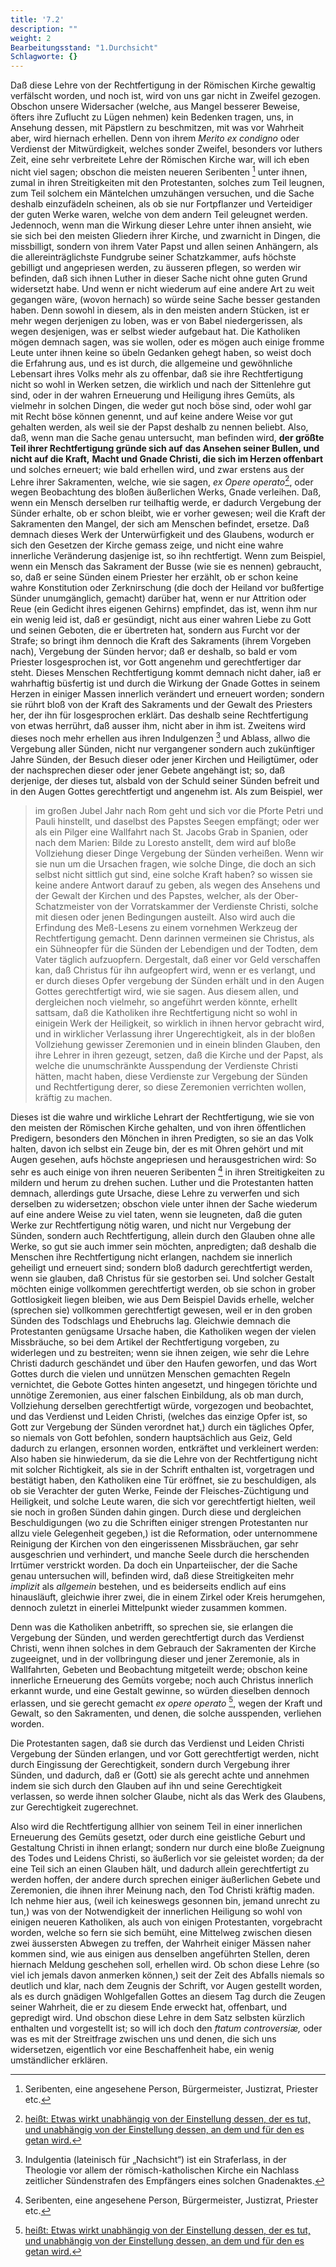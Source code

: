 ```yaml
---
title: '7.2'
description: ""
weight: 2
Bearbeitungsstand: "1.Durchsicht"
Schlagworte: {}
---
```


<!-- Seite 278 -->


Daß diese Lehre von der Rechtfertigung
in der Römischen Kirche gewaltig verfälscht worden,
und noch ist, wird von uns gar nicht in Zweifel gezogen.
Obschon unsere Widersacher (welche, aus Mangel besserer
Beweise, öfters ihre Zuflucht zu Lügen nehmen)
kein Bedenken tragen, uns, in Ansehung dessen,
mit Päpstlern zu beschmitzen, mit was vor Wahrheit
aber, wird hiernach erhellen. Denn von ihrem *Merito*
*ex condigno* oder Verdienst der Mitwürdigkeit,
welches sonder Zweifel, besonders vor luthers Zeit,
eine sehr verbreitete Lehre der Römischen Kirche war, will
ich eben nicht viel sagen; obschon die meisten neueren
Seribenten [^b_07_02_01] unter ihnen, zumal in ihren Streitigkeiten
mit den Protestanten, solches zum Teil leugnen, zum
Teil solchem ein Mäntelchen umzuhängen versuchen, und
die Sache deshalb einzufädeln scheinen, als ob sie nur Fortpflanzer
und Verteidiger der guten Werke waren,
welche von dem andern Teil geleugnet werden. Jedennoch,
wenn man die Wirkung dieser Lehre unter<!-- Seite 279 -->
ihnen ansieht, wie sie sich bei den meisten Gliedern ihrer
Kirche, und zwarnicht in Dingen, die missbilligt,
sondern von ihrem Vater Papst und allen seinen Anhängern,
als die allereinträglichste Fundgrube seiner
Schatzkammer, aufs höchste gebilligt und angepriesen
werden, zu äusseren pflegen, so werden wir befinden,
daß sich ihnen Luther in dieser Sache nicht ohne guten
Grund widersetzt habe. Und wenn er nicht wiederum
auf eine andere Art zu weit gegangen wäre, (wovon
hernach) so würde seine Sache besser gestanden haben.
Denn sowohl in diesem, als in den meisten andern
Stücken, ist er mehr wegen derjenigen zu loben,
was er von Babel niedergerissen, als wegen desjenigen,
was er selbst wieder aufgebaut hat. Die Katholiken
mögen demnach sagen, was sie wollen, oder es mögen
auch einige fromme Leute unter ihnen keine so übeln Gedanken
gehegt haben, so weist doch die Erfahrung aus,
und es ist durch, die allgemeine und gewöhnliche Lebensart
ihres Volks mehr als zu offenbar, daß sie ihre
Rechtfertigung nicht so wohl in Werken setzen, die
wirklich und nach der Sittenlehre gut sind, oder in der
wahren Erneuerung und Heiligung ihres Gemüts, als
vielmehr in solchen Dingen, die weder gut noch böse sind,
oder wohl gar mit Recht böse können genennt, und auf
keine andere Weise vor gut gehalten werden, als weil sie
der Papst deshalb zu nennen beliebt. Also, daß, wenn
man die Sache genau untersucht, man befinden wird,
**der größte Teil ihrer Rechtfertigung gründe sich auf**
**das Ansehen seiner Bullen, und nicht auf die Kraft,**
**Macht und Gnade Christi, die sich im Herzen offenbart**
und solches erneuert; wie bald erhellen wird, und
zwar erstens aus der Lehre ihrer Sakramenten, welche,
wie sie sagen, *ex Opere operato*[^b_07_02_02], oder wegen Beobachtung
des bloßen äußerlichen Werks, Gnade
verleihen. Daß, wenn ein Mensch derselben rur
teilhaftig werde, er dadurch Vergebung der Sünder<!-- Seite 280 -->
erhalte, ob er schon bleibt, wie er vorher gewesen;
weil die Kraft der Sakramenten den Mangel, der sich
am Menschen befindet, ersetze. Daß demnach dieses
Werk der Unterwürfigkeit und des Glaubens, wodurch
er sich den Gesetzen der Kirche gemass zeige, und nicht
eine wahre innerliche Veränderung dasjenige ist, so ihn
rechtfertigt. Wenn zum Beispiel, wenn ein Mensch das
Sakrament der Busse (wie sie es nennen) gebraucht,
so, daß er seine Sünden einem Priester her erzählt, ob
er schon keine wahre Konstitution oder Zerknirschung
(die doch der Heiland vor bußfertige Sünder unumgänglich,
gemacht) darüber hat, wenn er nur Attrition
oder Reue (ein Gedicht ihres eigenen Gehirns) empfindet,
das ist, wenn ihm nur ein wenig leid ist, daß er gesündigt,
nicht aus einer wahren Liebe zu Gott und seinen
Geboten, die er übertreten hat, sondern aus
Furcht vor der Strafe; so bringt ihm dennoch die
Kraft des Sakraments (ihrem Vorgeben nach), Vergebung
der Sünden hervor; daß er deshalb, so bald er
vom Priester losgesprochen ist, vor Gott angenehm
und gerechtfertiger dar steht. Dieses Menschen Rechtfertigung
kommt demnach nicht daher, iaß er wahrhaftig
büsfertig ist und durch die Wirkung der Gnade
Gottes in seinem Herzen in einiger Massen innerlich
verändert und erneuert worden; sondern sie rührt
bloß von der Kraft des Sakraments und der Gewalt
des Priesters her, der ihn für losgesprochen erklärt.
Das deshalb seine Rechtfertigung von etwas herrührt,
daß ausser ihm, nicht aber in ihm ist. Zweitens wird
dieses noch mehr erhellen aus ihren Indulgenzen [^b_07_02_03] und Ablass,
allwo die Vergebung aller Sünden, nicht nur vergangener
sondern auch zukünftiger Jahre Sünden,
der Besuch dieser oder jener Kirchen und Heiligtümer,
oder der nachsprechen dieser oder jener Gebete
angehängt ist; so, daß derjenige, der dieses tut,
alsbald von der Schuld seiner Sünden befreit und in<!-- Seite 282 -->
den Augen Gottes gerechtfertigt und angenehm ist.
Als zum Beispiel, wer

> im großen Jubel Jahr
> nach Rom geht und sich vor die Pforte Petri und
> Pauli hinstellt, und daselbst des Papstes Seegen
> empfängt; oder wer als ein Pilger eine Wallfahrt
> nach St. Jacobs Grab in Spanien, oder nach
> dem Marien: Bilde zu Loresto anstellt, dem
> wird auf bloße Vollziehung dieser Dinge Vergebung
> der Sünden verheißen. Wenn wir sie nun
> um die Ursachen fragen, wie solche Dinge, die doch
> an sich selbst nicht sittlich gut sind, eine solche Kraft
> haben? so wissen sie keine andere Antwort darauf
> zu geben, als wegen des Ansehens und der Gewalt
> der Kirchen und des Papstes, welcher, als
> der Ober-Schatzmeister von der Vorratskammer
> der Verdienste Christi, solche mit diesen oder
> jenen Bedingungen austeilt. Also wird auch die
> Erfindung des Meß-Lesens zu einem vornehmen
> Werkzeug der Rechtfertigung gemacht. Denn
> darinnen vermeinen sie Christus, als ein Sühneopfer
> für die Sünden der Lebendigen und der Todten,
> dem Vater täglich aufzuopfern. Dergestalt,
> daß einer vor Geld verschaffen kan, daß Christus
> für ihn aufgeopfert wird, wenn er es verlangt, und
> er durch dieses Opfer vergebung der Sünden erhält
> und in den Augen Gottes gerechtfertigt wird, wie
> sie sagen. Aus diesem allen, und dergleichen noch
> vielmehr, so angeführt werden könnte, erhellt sattsam,
> daß die Katholiken ihre Rechtfertigung nicht so
> wohl in einigein Werk der Heiligkeit, so wirklich
> in ihnen hervor gebracht wird, und in wirklicher
> Verlassung ihrer Ungerechtigkeit, als in der bloßen
> Vollziehung gewisser Zeremonien und in einein blinden
> Glauben, den ihre Lehrer in ihren gezeugt,
> setzen, daß die Kirche und der Papst, als welche
> die unumschränkte Ausspendung der Verdienste Christi<!-- Seite 282 -->
> hätten, macht haben, diese Verdienste zur Vergebung
> der Sünden und Rechtfertigung derer, so
> diese Zeremonien verrichten wollen, kräftig zu machen.

Dieses ist die wahre und wirkliche Lehrart
der Rechtfertigung, wie sie von den meisten der
Römischen Kirche gehalten, und von ihren öffentlichen
Predigern, besonders den Mönchen in ihren
Predigten, so sie an das Volk halten, davon ich selbst
ein Zeuge bin, der es mit Ohren gehört und mit Augen
gesehen, aufs höchste angepriesen und herausgestrichen
wird: So sehr es auch einige von ihren neueren
Seribenten [^b_07_02_01] in ihren Streitigkeiten zu mildern und
herum zu drehen suchen. Luther und die Protestanten
hatten demnach, allerdings gute Ursache, diese
Lehre zu verwerfen und sich derselben zu widersetzen;
obschon viele unter ihnen der Sache wiederum auf eine
andere Weise zu viel taten, wenn sie leugneten,
daß die guten Werke zur Rechtfertigung nötig
waren, und nicht nur Vergebung der Sünden,
sondern auch Rechtfertigung, allein durch den
Glauben ohne alle Werke, so gut sie auch immer
sein möchten, anpredigten; daß deshalb die Menschen
ihre Rechtfertigung nicht erlangen, nachdem sie innerlich
geheiligt und erneuert sind; sondern bloß dadurch
gerechtfertigt werden, wenn sie glauben, daß Christus
für sie gestorben sei. Und solcher Gestalt möchten
einige vollkommen gerechtfertigt werden, ob sie
schon in grober Gottlosigkeit liegen bleiben, wie aus
Dem Beispiel Davids erhelle, welcher (sprechen sie)
vollkommen gerechtfertigt gewesen, weil er in den groben
Sünden des Todschlags und Ehebruchs lag.
Gleichwie demnach die Protestanten genügsame Ursache
haben, die Katholiken wegen der vielen Missbräuche,
so bei dem Artikel der Rechtfertigung vorgeben,
zu widerlegen und zu bestreiten; wenn sie ihnen zeigen,
wie sehr die Lehre Christi dadurch geschändet und über<!-- Seite 283 -->
den Haufen geworfen, und das Wort Gottes durch die
vielen und unnützen Menschen gemachten Regeln vernichtet,
die Gebote Gottes hinten angesetzt, und hingegen
törichte und unnötige Zeremonien, aus einer falschen
Einbildung, als ob man durch, Vollziehung derselben
gerechtfertigt würde, vorgezogen und beobachtet, und
das Verdienst und Leiden Christi, (welches das einzige
Opfer ist, so Gott zur Vergebung der Sünden
verordnet hat,) durch ein tägliches Opfer, so niemals
von Gott befohlen, sondern hauptsächlich aus Geiz,
Geld dadurch zu erlangen, ersonnen worden,
entkräftet und verkleinert werden: Also haben sie hinwiederum,
da sie die Lehre von der Rechtfertigung
nicht mit solcher Richtigkeit, als sie in der Schrift enthalten
ist, vorgetragen und bestätigt haben, den
Katholiken eine Tür eröffnet, sie zu beschuldigen, als
ob sie Verachter der guten Werke, Feinde der Fleisches-Züchtigung
und Heiligkeit, und solche Leute waren,
die sich vor gerechtfertigt hielten, weil sie noch
in großen Sünden dahin gingen. Durch diese und
dergleichen Beschuldigungen (wo zu die Schriften einiger
strengen Protestanten nur allzu viele Gelegenheit
gegeben,) ist die Reformation, oder unternommene
Reinigung der Kirchen von den eingerissenen
Missbräuchen, gar sehr ausgeschrien und verhindert,
und manche Seele durch die herschenden Irrtümer
verstrickt worden. Da doch ein Unparteiischer, der
die Sache genau untersuchen will, befinden wird, daß
diese Streitigkeiten mehr *implizit* als *allgemein* bestehen,
und es beiderseits endlich auf eins hinausläuft,
gleichwie ihrer zwei, die in einem Zirkel oder Kreis
herumgehen, dennoch zuletzt in einerlei Mittelpunkt
wieder zusammen kommen.

Denn was die Katholiken anbetrifft, so sprechen sie,
sie erlangen die Vergebung der Sünden, und
werden gerechtfertigt durch das Verdienst Christi,<!-- Seite 284 -->
wenn ihnen solches in dem Gebrauch der Sakramenten
der Kirche zugeeignet, und in der vollbringung
dieser und jener Zeremonie, als in Wallfahrten,
Gebeten und Beobachtung mitgeteilt
werde; obschon keine innerliche Erneuerung
des Gemüts vorgebe; noch auch Christus innerlich
erkannt wurde, und eine Gestalt gewinne,
so würden dieselben dennoch erlassen, und sie gerecht
gemacht *ex opere operato* [^b_07_02_02], wegen der Kraft
und Gewalt, so den Sakramenten, und denen,
die solche ausspenden, verliehen worden.

Die Protestanten sagen, daß sie durch das Verdienst
und Leiden Christi Vergebung der Sünden
erlangen, und vor Gott gerechtfertigt werden,
nicht durch Eingissung der Gerechtigkeit,
sondern durch Vergebung ihrer Sünden, und
dadurch, daß er (Gott) sie als gerecht achte und annehmen
indem sie sich durch den Glauben auf ihn
und seine Gerechtigkeit verlassen, so werde ihnen
solcher Glaube, nicht als das Werk des Glaubens,
zur Gerechtigkeit zugerechnet.

Also wird die Rechtfertigung allhier von seinem
Teil in einer innerlichen Erneuerung des Gemüts
gesetzt, oder durch eine geistliche Geburt und Gestaltung
Christi in ihnen erlangt; sondern nur durch eine
bloße Zueignung des Todes und Leidens Christi, so
äußerlich vor sie geleistet worden; da der eine Teil
sich an einen Glauben hält, und dadurch allein gerechtfertigt
zu werden hoffen, der andere durch sprechen
einiger äußerlichen Gebete und Zeremonien, die ihnen
ihrer Meinung nach, den Tod Christi kräftig maden.
Ich nehme hier aus, (weil ich keineswegs gesonnen
bin, jemand unrecht zu tun,) was von der Notwendigkeit
der innerlichen Heiligung so wohl von einigen
neueren Katholiken, als auch von einigen Protestanten,
vorgebracht worden, welche so fern sie sich bemüht,<!-- Seite 285 -->
eine Mittelweg zwischen diesen zwei äussersten Abwegen
zu treffen, der Wahrheit einiger Mässen naher
kommen sind, wie aus einigen aus denselben angeführten
Stellen, deren hiernach Meldung geschehen soll, erhellen
wird. Ob schon diese Lehre (so viel ich jemals davon
anmerken können,) seit der Zeit des Abfalls niemals
so deutlich und klar, nach dem Zeugnis der
Schrift, vor Augen gestellt worden, als es durch gnädigen
Wohlgefallen Gottes an diesem Tag durch die
Zeugen seiner Wahrheit, die er zu diesem Ende erweckt
hat, offenbart, und gepredigt wird. Und obschon
diese Lehre in dem Satz selbsten kürzlich enthalten
und vorgestellt ist; so will ich doch den *ftatum controversiæ,*
oder was es mit der Streitfrage zwischen
uns und denen, die sich uns widersetzen, eigentlich vor
eine Beschaffenheit habe, ein wenig umständlicher erklären.

<!-- Fussnoten -->

[^b_07_02_01]: Seribenten, eine angesehene Person, Bürgermeister, Justizrat, Priester etc.
[^b_07_02_02]: [heißt: Etwas wirkt unabhängig von der Einstellung dessen, der es tut, und unabhängig von der Einstellung dessen, an dem und für den es getan wird.](https://de.wikipedia.org/wiki/Ex_opere_operato)
[^b_07_02_03]: Indulgentia (lateinisch für „Nachsicht“) ist ein Straferlass, in der Theologie vor allem der römisch-katholischen Kirche ein Nachlass zeitlicher Sündenstrafen des Empfängers eines solchen Gnadenaktes.